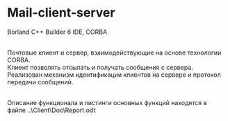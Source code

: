 # Mail-client-server
Borland C++ Builder 6 IDE, CORBA

<br>Почтовые клиент и сервер, взаимодействующие на основе технологии СORBA.
<br>Клиент позволять отсылать и получать сообщения с сервера.
<br>Реализован механизм идентификации клиентов на сервере и протокол передачи сообщений.

<br>Описание функционала и листинги основных функций находятся в файле ..\Client\Doc\Report.odt
